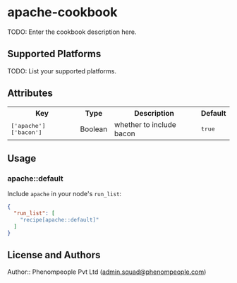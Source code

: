 # apache-cookbook

TODO: Enter the cookbook description here.

## Supported Platforms

TODO: List your supported platforms.

## Attributes

<table>
  <tr>
    <th>Key</th>
    <th>Type</th>
    <th>Description</th>
    <th>Default</th>
  </tr>
  <tr>
    <td><tt>['apache']['bacon']</tt></td>
    <td>Boolean</td>
    <td>whether to include bacon</td>
    <td><tt>true</tt></td>
  </tr>
</table>

## Usage

### apache::default

Include `apache` in your node's `run_list`:

```json
{
  "run_list": [
    "recipe[apache::default]"
  ]
}
```

## License and Authors

Author:: Phenompeople Pvt Ltd (<admin.squad@phenompeople.com>)
